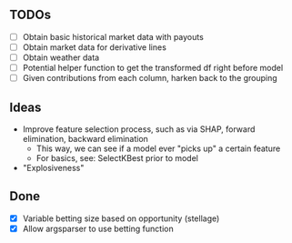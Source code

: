 ## TODOs
- [ ] Obtain basic historical market data with payouts
- [ ] Obtain market data for derivative lines  
- [ ] Obtain weather data
- [ ] Potential helper function to get the transformed df right before model
- [ ] Given contributions from each column, harken back to the grouping

## Ideas
- Improve feature selection process, such as via SHAP, forward elimination, backward elimination
    - This way, we can see if a model ever "picks up" a certain feature
    - For basics, see: SelectKBest prior to model
- "Explosiveness"

## Done
- [x] Variable betting size based on opportunity (stellage)
- [x] Allow argsparser to use betting function